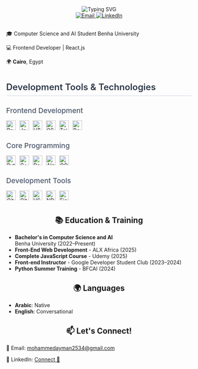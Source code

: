 <div align="center">
  <img src="https://readme-typing-svg.demolab.com?font=Fira+Code&size=28&duration=3000&pause=1000&color=38B2AC&center=true&vCenter=true&width=435&lines=Hello%2C+I'm+Mohammed;I+am+a+Frontend+Developer" alt="Typing SVG" />
</div>

<div align="center">
  <a href="mailto:mohammedayman2534@gmail.com">
    <img src="https://img.shields.io/badge/Email-Contact%20Me-red" alt="Email">
  </a>
  <a href="https://linkedin.com/in/yourprofile](https://www.linkedin.com/in/mohammed-ayman-910706268/">
    <img src="https://img.shields.io/badge/LinkedIn-Connect-blue" alt="LinkedIn">
  </a>
</div>

<br>

<div align="left">
  <p>🎓 Computer Science and AI Student Benha University</p>
  <p>💻 Frontend Developer | React.js </p>
  <p>🌍 <strong>Cairo</strong>, Egypt</p>
</div>

<!-- Professional Tools Section -->
<div style="margin: 40px 0;">
  <h2 style="color: #2d3748; font-size: 1.5rem; font-weight: 600; border-bottom: 2px solid #e2e8f0; padding-bottom: 8px; margin-bottom: 20px;">Development Tools & Technologies</h2>

  <!-- Frontend Technologies -->
  <div style="margin-bottom: 30px;">
    <h3 style="color: #4a5568; font-size: 1.2rem; font-weight: 500; margin-bottom: 15px;">Frontend Development</h3>
    <div style="display: flex; flex-wrap: wrap; gap: 10px; align-items: center;">
      <img src="https://img.shields.io/badge/React-20232a?style=flat&logo=react&logoColor=61DAFB" alt="React" style="height: 26px;">
      <img src="https://img.shields.io/badge/JavaScript-F7DF1E?style=flat&logo=javascript&logoColor=black" alt="JavaScript" style="height: 26px;">
      <img src="https://img.shields.io/badge/HTML5-E34F26?style=flat&logo=html5&logoColor=white" alt="HTML5" style="height: 26px;">
      <img src="https://img.shields.io/badge/CSS3-1572B6?style=flat&logo=css3&logoColor=white" alt="CSS3" style="height: 26px;">
      <img src="https://img.shields.io/badge/Tailwind_CSS-38B2AC?style=flat&logo=tailwind-css&logoColor=white" alt="Tailwind CSS" style="height: 26px;">
      <img src="https://img.shields.io/badge/Bootstrap-7952B3?style=flat&logo=bootstrap&logoColor=white" alt="Bootstrap" style="height: 26px;">
    </div>
  </div>

  <!-- Core Technologies -->
  <div style="margin-bottom: 30px;">
    <h3 style="color: #4a5568; font-size: 1.2rem; font-weight: 500; margin-bottom: 15px;">Core Programming</h3>
    <div style="display: flex; flex-wrap: wrap; gap: 10px; align-items: center;">
      <img src="https://img.shields.io/badge/Python-3776AB?style=flat&logo=python&logoColor=white" alt="Python" style="height: 26px;">
      <img src="https://img.shields.io/badge/C++-00599C?style=flat&logo=c%2B%2B&logoColor=white" alt="C++" style="height: 26px;">
      <img src="https://img.shields.io/badge/Data_Structures-FF6B6B?style=flat&logo=leetcode&logoColor=white" alt="Data Structures" style="height: 26px;">
      <img src="https://img.shields.io/badge/Algorithms-FFBE0B?style=flat&logo=leetcode&logoColor=black" alt="Algorithms" style="height: 26px;">
      <img src="https://img.shields.io/badge/OOP-4ECDC4?style=flat&logo=java&logoColor=white" alt="OOP" style="height: 26px;">
    </div>
  </div>

  <!-- Development Tools -->
  <div>
    <h3 style="color: #4a5568; font-size: 1.2rem; font-weight: 500; margin-bottom: 15px;">Development Tools</h3>
    <div style="display: flex; flex-wrap: wrap; gap: 10px; align-items: center;">
      <img src="https://img.shields.io/badge/Git-F05032?style=flat&logo=git&logoColor=white" alt="Git" style="height: 26px;">
      <img src="https://img.shields.io/badge/GitHub-181717?style=flat&logo=github&logoColor=white" alt="GitHub" style="height: 26px;">
      <img src="https://img.shields.io/badge/VS_Code-007ACC?style=flat&logo=visual-studio-code&logoColor=white" alt="VS Code" style="height: 26px;">
      <img src="https://img.shields.io/badge/NPM-CB3837?style=flat&logo=npm&logoColor=white" alt="NPM" style="height: 26px;">
      <img src="https://img.shields.io/badge/Figma-F24E1E?style=flat&logo=figma&logoColor=white" alt="Figma" style="height: 26px;">
    </div>
  </div>
</div>

<h2 align="center">📚 Education & Training</h2>

<ul>
  <li><strong>Bachelor's in Computer Science and AI</strong><br>Benha University (2022–Present)</li>
  <li><strong>Front-End Web Development</strong> - ALX Africa (2025)</li>
  <li><strong>Complete JavaScript Course</strong> - Udemy (2025)</li>
  <li><strong>Front-end Instructor</strong> - Google Developer Student Club (2023–2024)</li>
  <li><strong>Python Summer Training</strong> - BFCAI (2024)</li>
</ul>

<h2 align="center">🌍 Languages</h2>

<ul>
  <li><strong>Arabic</strong>: Native</li>
  <li><strong>English</strong>: Conversational</li>
</ul>

<h2 align="center">📫 Let's Connect!</h2>

<div align="left">
  <p>📧 Email: <a href="mailto:mohammedayman2534@gmail.com">mohammedayman2534@gmail.com</a></p>
  <p>💼 LinkedIn: <a href="https://linkedin.com/in/yourprofile](https://www.linkedin.com/in/mohammed-ayman-910706268">Connect 🤝</a></p>
</div>

